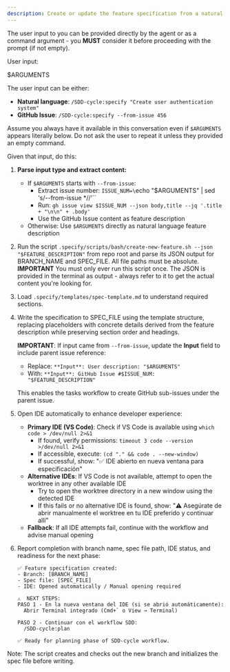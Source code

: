```yaml
---
description: Create or update the feature specification from a natural language feature description.
---
```


The user input to you can be provided directly by the agent or as a command argument - you **MUST** consider it before proceeding with the prompt (if not empty).

User input:

$ARGUMENTS

The user input can be either:

- **Natural language**: `/SDD-cycle:specify "Create user authentication system"`
- **GitHub Issue**: `/SDD-cycle:specify --from-issue 456`

Assume you always have it available in this conversation even if `$ARGUMENTS` appears literally below. Do not ask the user to repeat it unless they provided an empty command.

Given that input, do this:

1. **Parse input type and extract content:**
   - If `$ARGUMENTS` starts with `--from-issue`:
     - Extract issue number: `ISSUE_NUM=\`echo "$ARGUMENTS" | sed 's/--from-issue \*//'\``
     - Run: `gh issue view $ISSUE_NUM --json body,title --jq '.title + "\n\n" + .body'`
     - Use the GitHub Issue content as feature description
   - Otherwise: Use `$ARGUMENTS` directly as natural language feature description

2. Run the script `.specify/scripts/bash/create-new-feature.sh --json "$FEATURE_DESCRIPTION"` from repo root and parse its JSON output for BRANCH_NAME and SPEC_FILE. All file paths must be absolute.
   **IMPORTANT** You must only ever run this script once. The JSON is provided in the terminal as output - always refer to it to get the actual content you're looking for.
3. Load `.specify/templates/spec-template.md` to understand required sections.
4. Write the specification to SPEC_FILE using the template structure, replacing placeholders with concrete details derived from the feature description while preserving section order and headings.

   **IMPORTANT**: If input came from `--from-issue`, update the **Input** field to include parent issue reference:
   - Replace: `**Input**: User description: "$ARGUMENTS"`
   - With: `**Input**: GitHub Issue #$ISSUE_NUM: "$FEATURE_DESCRIPTION"`

   This enables the tasks workflow to create GitHub sub-issues under the parent issue.

5. Open IDE automatically to enhance developer experience:
   - **Primary IDE (VS Code)**: Check if VS Code is available using `which code > /dev/null 2>&1`
     - If found, verify permissions: `timeout 3 code --version >/dev/null 2>&1`
     - If accessible, execute: `(cd "." && code . --new-window)`
     - If successful, show: "✅ IDE abierto en nueva ventana para especificación"
   - **Alternative IDEs**: If VS Code is not available, attempt to open the worktree in any other available IDE
     - Try to open the worktree directory in a new window using the detected IDE
     - If this fails or no alternative IDE is found, show: "⚠️ Asegúrate de abrir manualmente el worktree en tu IDE preferido y continuar allí"
   - **Fallback**: If all IDE attempts fail, continue with the workflow and advise manual opening

6. Report completion with branch name, spec file path, IDE status, and readiness for the next phase:

   ```
   ✅ Feature specification created:
   - Branch: [BRANCH_NAME]
   - Spec file: [SPEC_FILE]
   - IDE: Opened automatically / Manual opening required

   ⚠️  NEXT STEPS:
   PASO 1 - En la nueva ventana del IDE (si se abrió automáticamente):
     Abrir Terminal integrado (Cmd+` o View → Terminal)

   PASO 2 - Continuar con el workflow SDD:
     /SDD-cycle:plan

   ✅ Ready for planning phase of SDD-cycle workflow.
   ```

Note: The script creates and checks out the new branch and initializes the spec file before writing.
